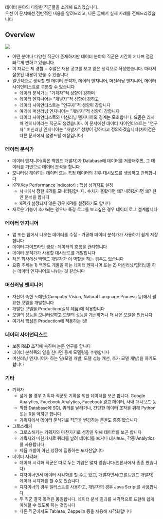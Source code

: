 데이터 분야의 다양한 직군들을 소개해 드리겠습니다.   
우선 이 문서에선 전반적인 내용을 알려드리고, 다른 글에서 실제 사례를 전해드리겠습니다

## Overview
<img src="https://www.dropbox.com/s/w1jvsdf0mv8fz4j/%EC%8A%A4%ED%81%AC%EB%A6%B0%EC%83%B7%202018-07-20%2011.56.19.png?raw=1">

- 어떤 분야나 다양한 직군이 존재하지만 데이터 분야의 직군은 시간이 지나며 점점 빠르게 변하고 있습니다
- 이 자료는 제 경험 + 수많은 채용 공고를 보고 얻은 생각으로 작성했습니다. 따라서 잘못된 내용이 있을 수 있습니다
- 일반적으로 생각할 땐 데이터 분석가, 데이터 엔지니어, 머신러닝 엔지니어, 데이터 사이언티스트로 구분할 수 있습니다
	- 데이터 분석가는 "기획자"적 성향이 강하며
	- 데이터 엔지니어는 "개발자"적 성향이 강하고
	- 데이터 사이언티스트는 "연구자"적 성향이 강합니다 
	- 여기에 머신러닝 엔지니어는 "개발자"적 성향이 강합니다
	- 데이터 사이언티스트와 머신러닝 엔지니어의 경계는 모호합니다. 요즘은 리서치 엔지니어라는 직군도 생겼습니다. 이 문서에선 데이터 사이언티스트는 "연구자" 머신러닝 엔지니어는 "개발자" 성향이 강하다고 정의하겠습니다(차이점은 다른 문서에서 설명드릴 예정입니다)


### 데이터 분석가
- 데이터 엔지니어(혹은 백엔드 개발자)가 Database에 데이터를 저장해주면, 그 데이터를 기반으로 데이터 분석을 합니다
- 모니터링 해야되는 데이터 또는 특정 데이터의 경우 대시보드를 생성하고 관리합니다
- KPI(Key Performance Indicator) : 핵심 성과지표 설정
	- 사내에서 정한 KPI를 모니터링합니다. 수치가 올랐다면 왜? 내려갔다면 왜? 원인 분석을 합니다
	- KPI가 설정되지 않은 경우 KPI를 설정하기도 합니다
- 새로운 기능이 추가되는 경우나 특정 로그를 보고싶은 경우 데이터 로그 설계합니다

### 데이터 엔지니어
- 앱 또는 웹에서 나오는 데이터를 수집 - 가공해 데이터 분석가가 사용하기 쉽게 저장합니다
- 데이터 파이프라인 생성 : 데이터의 흐름을 관리합니다
- 데이터 분석가가 사용할 대시보드를 개발합니다
- 작은 회사에선 백엔드 개발자가 이 역할을 하는 경우도 있습니다
- 요즘 추세는 1) 백엔드 개발을 하는 데이터 엔지니어 또는 2) 머신러닝/딥러닝을 하는 데이터 엔지니어로 나뉘는 것 같습니다

### 머신러닝 엔지니어
- 자신이 속한 도메인(Computer Vision, Natural Language Process 등)에서 필요한 모델을 개발합니다
- 개발한 모델을 Production(실제 제품)에 적용합니다
- 모델의 성능을 모니터링하고 모델의 성능을 개선하거나 더 나은 모델을 만듭니다
- 여기서 핵심은 Production에 적용하는 것!

### 데이터 사이언티스트
- 보통 R&D 조직에 속하며 논문 연구를 합니다
- 데이터 분석쪽의 일을 한다면 통계 모델링을 수행합니다
- 머신러닝 엔지니어가 하는 일(모델 개발, 모델 성능 개선, 추가 모델 개발)을 하기도 합니다

### 기타
- 기획자
	- 넓게 볼 경우 기획자 직군도 기획을 위한 데이터를 보곤 합니다. Google Analytics, Facebook Analytics, Facebook 광고 데이터, 사내 대시보드 등
	- 직접 Database에 SQL 쿼리를 날리거나, 간단한 데이터 조작을 위해 Python 또는 R을 익히곤 합니다
	- 기획자에서 데이터 분석가로 직군을 변경하는 분들도 종종 봤습니다
- 그로스해커
	- 그로스해커는 기획자와 마찬가지로 성장을 위해 데이터를 보곤 합니다
	- 기획자와 마찬가지로 쿼리를 날려 데이터를 보거나 대시보드, 각종 Analytics를 사용합니다
	- 제품 개발이 아닌 성장에 집중하는 포지션입니다
- 데이터 시각화
	- 데이터 시각화 직군은 따로 두는 기업은 많지 않습니다(언론사에서 종종 봤습니다)
	- 디자이너면서 데이터 시각화를 할 수도 있고, 개발자면서(프론트엔드 개발자) 데이터 시각화를 할 수도 있습니다
	- 디자이너의 경우 일러스트를 사용하고, 개발자의 경우 Java Script를 사용합니다
	- 두 직군 결국 목적은 동일합니다. 데이터 분석 결과를 시각적으로 표현해 쉽게 이해할 수 있도록 하는 것입니다
	- 다른 직군에서도 Tableau, Zeppelin 등을 사용해 시각화합니다

